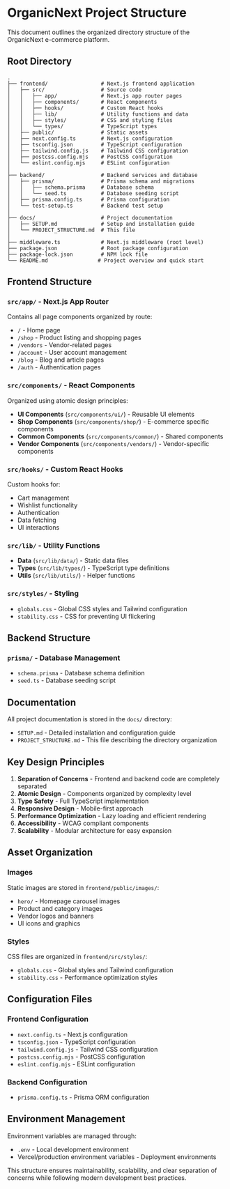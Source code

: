 # OrganicNext Project Structure

This document outlines the organized directory structure of the OrganicNext e-commerce platform.

## Root Directory

```
.
├── frontend/                 # Next.js frontend application
│   ├── src/                  # Source code
│   │   ├── app/              # Next.js app router pages
│   │   ├── components/       # React components
│   │   ├── hooks/            # Custom React hooks
│   │   ├── lib/              # Utility functions and data
│   │   ├── styles/           # CSS and styling files
│   │   └── types/            # TypeScript types
│   ├── public/               # Static assets
│   ├── next.config.ts        # Next.js configuration
│   ├── tsconfig.json         # TypeScript configuration
│   ├── tailwind.config.js    # Tailwind CSS configuration
│   ├── postcss.config.mjs    # PostCSS configuration
│   └── eslint.config.mjs     # ESLint configuration
│
├── backend/                  # Backend services and database
│   ├── prisma/               # Prisma schema and migrations
│   │   ├── schema.prisma     # Database schema
│   │   └── seed.ts           # Database seeding script
│   ├── prisma.config.ts      # Prisma configuration
│   └── test-setup.ts         # Backend test setup
│
├── docs/                     # Project documentation
│   ├── SETUP.md              # Setup and installation guide
│   └── PROJECT_STRUCTURE.md  # This file
│
├── middleware.ts             # Next.js middleware (root level)
├── package.json              # Root package configuration
├── package-lock.json         # NPM lock file
└── README.md                # Project overview and quick start
```

## Frontend Structure

### `src/app/` - Next.js App Router

Contains all page components organized by route:
- `/` - Home page
- `/shop` - Product listing and shopping pages
- `/vendors` - Vendor-related pages
- `/account` - User account management
- `/blog` - Blog and article pages
- `/auth` - Authentication pages

### `src/components/` - React Components

Organized using atomic design principles:
- **UI Components** (`src/components/ui/`) - Reusable UI elements
- **Shop Components** (`src/components/shop/`) - E-commerce specific components
- **Common Components** (`src/components/common/`) - Shared components
- **Vendor Components** (`src/components/vendors/`) - Vendor-specific components

### `src/hooks/` - Custom React Hooks

Custom hooks for:
- Cart management
- Wishlist functionality
- Authentication
- Data fetching
- UI interactions

### `src/lib/` - Utility Functions

- **Data** (`src/lib/data/`) - Static data files
- **Types** (`src/lib/types/`) - TypeScript type definitions
- **Utils** (`src/lib/utils/`) - Helper functions

### `src/styles/` - Styling

- `globals.css` - Global CSS styles and Tailwind configuration
- `stability.css` - CSS for preventing UI flickering

## Backend Structure

### `prisma/` - Database Management

- `schema.prisma` - Database schema definition
- `seed.ts` - Database seeding script

## Documentation

All project documentation is stored in the `docs/` directory:
- `SETUP.md` - Detailed installation and configuration guide
- `PROJECT_STRUCTURE.md` - This file describing the directory organization

## Key Design Principles

1. **Separation of Concerns** - Frontend and backend code are completely separated
2. **Atomic Design** - Components organized by complexity level
3. **Type Safety** - Full TypeScript implementation
4. **Responsive Design** - Mobile-first approach
5. **Performance Optimization** - Lazy loading and efficient rendering
6. **Accessibility** - WCAG compliant components
7. **Scalability** - Modular architecture for easy expansion

## Asset Organization

### Images
Static images are stored in `frontend/public/images/`:
- `hero/` - Homepage carousel images
- Product and category images
- Vendor logos and banners
- UI icons and graphics

### Styles
CSS files are organized in `frontend/src/styles/`:
- `globals.css` - Global styles and Tailwind configuration
- `stability.css` - Performance optimization styles

## Configuration Files

### Frontend Configuration
- `next.config.ts` - Next.js configuration
- `tsconfig.json` - TypeScript configuration
- `tailwind.config.js` - Tailwind CSS configuration
- `postcss.config.mjs` - PostCSS configuration
- `eslint.config.mjs` - ESLint configuration

### Backend Configuration
- `prisma.config.ts` - Prisma ORM configuration

## Environment Management

Environment variables are managed through:
- `.env` - Local development environment
- Vercel/production environment variables - Deployment environments

This structure ensures maintainability, scalability, and clear separation of concerns while following modern development best practices.